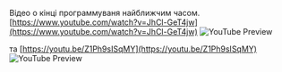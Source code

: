 <!--
date: 2024-03-01T21:14:14
edited: 2024-03-01T21:20:03
-->

Відео о кінці программуваня найближчим часом. 
[https://www.youtube.com/watch?v=JhCl-GeT4jw](https://www.youtube.com/watch?v=JhCl-GeT4jw)
![YouTube Preview](https://img.youtube.com/vi/JhCl-GeT4jw/mqdefault.jpg)

 та 
[https://youtu.be/Z1Ph9sISqMY](https://youtu.be/Z1Ph9sISqMY)
![YouTube Preview](https://img.youtube.com/vi/Z1Ph9sISqMY/mqdefault.jpg)


